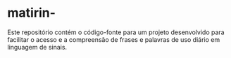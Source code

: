 # matirin-
Este repositório contém o código-fonte para um projeto desenvolvido para facilitar o acesso e a compreensão de frases e palavras de uso diário em linguagem de sinais. 

